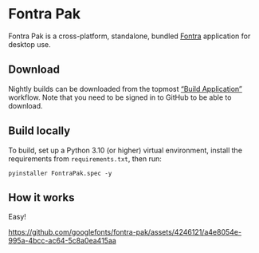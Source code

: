 # Fontra Pak

Fontra Pak is a cross-platform, standalone, bundled [Fontra](https://github.com/googlefonts/fontra) application for desktop use.

## Download

Nightly builds can be downloaded from the topmost [“Build Application”](https://github.com/googlefonts/fontra-pak/actions) workflow. Note that you need to be signed in to GitHub to be able to download.

## Build locally

To build, set up a Python 3.10 (or higher) virtual environment, install the requirements from `requirements.txt`, then run:

    pyinstaller FontraPak.spec -y

## How it works

Easy!

https://github.com/googlefonts/fontra-pak/assets/4246121/a4e8054e-995a-4bcc-ac64-5c8a0ea415aa
